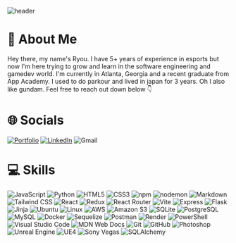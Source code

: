 ![header](https://res.cloudinary.com/dxdktlvbj/image/upload/v1713474558/Github/banner_xzjfgf.png)

# 🌙 About Me
Hey there, my name's Ryou. I have 5+ years of experience in esports but now I'm here trying to grow and learn in the software engineering and gamedev world. 
I'm currently in Atlanta, Georgia and a recent graduate from App Academy. I used to do parkour and lived in japan for 3 years. Oh I also like gundam. 
Feel free to reach out down below 👇

# 🌐 Socials
[![Portfolio](https://img.shields.io/badge/Portfolio-%23000000.svg?logo=firefox&logoColor=#FF7139)](https://moonchopperr.github.io/)
[![LinkedIn](https://img.shields.io/badge/linkedin-%230077B5.svg?logo=linkedin&logoColor=white)](https://www.linkedin.com/in/nishiyamaryou/)
![Gmail](https://img.shields.io/badge/nishiyamaryou@gmail.com-gray?logoColor=white)

# 💻 Skills
![JavaScript](https://img.shields.io/badge/JavaScript-%23323330.svg?logo=javascript&logoColor=%23F7DF1E)
![Python](https://img.shields.io/badge/Python-3670A0?logo=python&logoColor=ffdd54)
![HTML5](https://img.shields.io/badge/HTML5-%23E34F26.svg?logo=html5&logoColor=white)
![CSS3](https://img.shields.io/badge/CSS3-%231572B6.svg?logo=css3&logoColor=white)
![npm](https://img.shields.io/badge/npm-CB3837.svg?logo=npm&logoColor=white)
![nodemon](https://img.shields.io/badge/nodemon-76D04B.svg?logo=nodemon&logoColor=white)
![Markdown](https://img.shields.io/badge/Markdown-%23000000.svg?logo=markdown&logoColor=white)
![Tailwind CSS](https://img.shields.io/badge/Tailwind%20CSS-38B2AC.svg?logo=tailwind-css&logoColor=white)
![React](https://img.shields.io/badge/React-%2320232a.svg?logo=react&logoColor=61DAFB)
![Redux](https://img.shields.io/badge/Redux-%23764ABC.svg?logo=redux&logoColor=white)
![React Router](https://img.shields.io/badge/React_Router-%23CA4245.svg?logo=react-router&logoColor=white)
![Vite](https://img.shields.io/badge/Vite-%230A0A0A.svg?logo=vite&logoColor=white)
![Express](https://img.shields.io/badge/Express-%23404d59.svg?logo=express&logoColor=%23000000)
![Flask](https://img.shields.io/badge/Flask-%23000.svg?logo=flask&logoColor=white)
![Jinja](https://img.shields.io/badge/Jinja-%23B41717.svg?logo=jinja&logoColor=white)
![Ubuntu](https://img.shields.io/badge/Ubuntu-E95420?logo=ubuntu&logoColor=white)
![Linux](https://img.shields.io/badge/Linux-FCC624?logo=linux&logoColor=black)
![AWS](https://img.shields.io/badge/AWS-%23232F3E.svg?logo=amazon-aws&logoColor=white)
![Amazon S3](https://img.shields.io/badge/Amazon%20S3-569A31?logo=amazon-s3&logoColor=white)
![SQLite](https://img.shields.io/badge/SQLite-%2307405e.svg?logo=sqlite&logoColor=white)
![PostgreSQL](https://img.shields.io/badge/PostgreSQL-316192?logo=postgresql&logoColor=white)
![MySQL](https://img.shields.io/badge/MySQL-00000F?logo=mysql&logoColor=white)
![Docker](https://img.shields.io/badge/Docker-2496ED?logo=docker&logoColor=white)
![Sequelize](https://img.shields.io/badge/Sequelize-52B0E7?logo=sequelize&logoColor=white)
![Postman](https://img.shields.io/badge/Postman-FF6C37?logo=postman&logoColor=white)
![Render](https://img.shields.io/badge/Render-333?logo=render&logoColor=white)
![PowerShell](https://img.shields.io/badge/PowerShell-5391FE?logo=powershell&logoColor=white)
![Visual Studio Code](https://img.shields.io/badge/Visual%20Studio%20Code-007ACC.svg?logo=visual-studio-code&logoColor=white)
![MDN Web Docs](https://img.shields.io/badge/MDN_Web_Docs-%230A0A0A.svg?logo=mdn-web-docs&logoColor=white)
![Git](https://img.shields.io/badge/Git-F05032?logo=git&logoColor=white)
![GitHub](https://img.shields.io/badge/GitHub-181717?logo=github&logoColor=white)
![Photoshop](https://img.shields.io/badge/Photoshop-31A8FF?logo=adobe-photoshop&logoColor=white)
![Unreal Engine](https://img.shields.io/badge/Unreal%20Engine-313131?logo=unreal-engine&logoColor=white)
![UE4](https://img.shields.io/badge/UE4-313131?logo=unreal-engine&logoColor=white)
![Sony Vegas](https://img.shields.io/badge/Sony%20Vegas-000000?logo=vegas-pro&logoColor=white)
![SQLAlchemy](https://img.shields.io/badge/SQLAlchemy-282C34?logo=sqlalchemy&logoColor=white)

<!--
**MoonChopperr/MoonChopperr** is a ✨ _special_ ✨ repository because its `README.md` (this file) appears on your GitHub profile.

Here are some ideas to get you started:

- 🔭 I’m currently working on ...
- 🌱 I’m currently learning ...
- 👯 I’m looking to collaborate on ...
- 🤔 I’m looking for help with ...
- 💬 Ask me about ...
- 📫 How to reach me: ...
- 😄 Pronouns: ...
- ⚡ Fun fact: ...
-->
